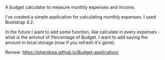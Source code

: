 A budget calculator to measure monthly expenses and income.

I've created a simple application for calculating monthly expenses.
I used Bootstrap 4.2.

In the future I want to add some function, like calculate in every expenses - what is the amonut of Percentage of Budget.
I want to add saving the amount  in local storage (now if you refresh it's gone).

Review:  https://pheniksja.github.io/Budget-application/

